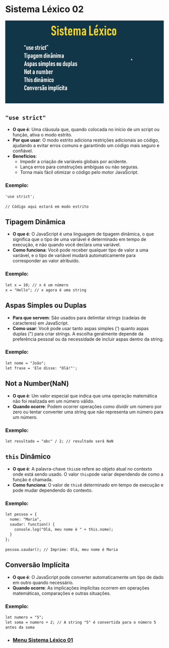 # Sistema Léxico 02

<img src="../img/sistema-lexico-04.PNG">

## `"use strict"`

- **O que é**: Uma cláusula que, quando colocada no início de um script ou função, ativa o modo estrito.
- **Por que usar**: O modo estrito adiciona restrições adicionais ao código, ajudando a evitar erros comuns e garantindo um código mais seguro e confiável.
- **Benefícios**:
    - Impedir a criação de variáveis ​​globais por acidente.
    - Lança erros para construções ambíguas ou não seguras.
    - Torna mais fácil otimizar o código pelo motor JavaScript.
### Exemplo:

```
'use strict';

// Código aqui estará em modo estrito
```

## Tipagem Dinâmica

- **O que é**: O JavaScript é uma linguagem de tipagem dinâmica, o que significa que o tipo de uma variável é determinado em tempo de execução, e não quando você declara uma variável.
- **Como funciona**: Você pode receber qualquer tipo de valor a uma variável, e o tipo de variável mudará automaticamente para corresponder ao valor atribuído.
### Exemplo:

```
let x = 10; // x é um número
x = "Hello"; // x agora é uma string
```

## Aspas Simples ou Duplas

- **Para que servem**: São usados ​​para delimitar strings (cadeias de caracteres) em JavaScript.
- **Como usar**: Você pode usar tanto aspas simples (') quanto aspas duplas (") para criar strings. A escolha geralmente depende da preferência pessoal ou da necessidade de incluir aspas dentro da string.
### Exemplo:

```
let nome = "João";
let frase = 'Ele disse: "Olá!"';
```

## Not a Number(NaN)

- **O que é**: Um valor especial que indica que uma operação matemática não foi realizada em um número válido.
- **Quando ocorre**: Podem ocorrer operações como dividir um número por zero ou tentar converter uma string que não representa um número para um número.
### Exemplo:

```
let resultado = "abc" / 2; // resultado será NaN
```

## `this` Dinâmico

- **O que é**: A palavra-chave `this`se refere ao objeto atual no contexto onde está sendo usado. O valor `this`pode variar dependendo de como a função é chamada.
- **Como funciona**: O valor de `this`é determinado em tempo de execução e pode mudar dependendo do contexto.
### Exemplo:

```
let pessoa = {
  nome: "Maria",
  saudar: function() {
    console.log("Olá, meu nome é " + this.nome);
  }
};

pessoa.saudar(); // Imprime: Olá, meu nome é Maria
```

## Conversão Implícita

- **O que é**: O JavaScript pode converter automaticamente um tipo de dado em outro quando necessário.
- **Quando ocorre**: As implicações implícitas ocorrem em operações matemáticas, comparações e outras situações.
### Exemplo:

```
let numero = "5";
let soma = numero + 2; // A string "5" é convertida para o número 5 antes da soma
```



- ### [Menu Sistema Léxico 01](menu.md)